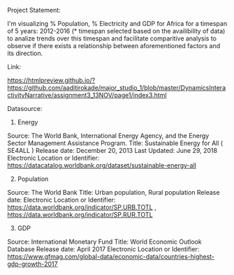 
Project Statement:

I'm visualizing % Population, % Electricity and GDP for Africa for a timespan of 5 years: 2012-2016 (* timespan selected based on the availibility of data) to analize trends over this timespan and facilitate comparitive analysis to observe if there exists a relationship between aforementioned factors and its direction.


Link:

https://htmlpreview.github.io/?https://github.com/aaditirokade/major_studio_1/blob/master/DynamicsInteractivityNarrative/assignment3_13NOV/page1/index3.html


Datasource:

1. Energy

Source: The World Bank, International Energy Agency, and the Energy Sector Management Assistance Program.
Title:  Sustainable Energy for All ( SE4ALL )
Release date: December 20, 2013
Last Updated: June 29, 2018
Electronic Location or Identifier: https://datacatalog.worldbank.org/dataset/sustainable-energy-all

2. Population

Source: The World Bank
Title:  Urban population, Rural population
Release date: 
Electronic Location or Identifier: https://data.worldbank.org/indicator/SP.URB.TOTL , https://data.worldbank.org/indicator/SP.RUR.TOTL

3. GDP

Source: International Monetary Fund
Title:  World Economic Outlook Database
Release date: April 2017
Electronic Location or Identifier: https://www.gfmag.com/global-data/economic-data/countries-highest-gdp-growth-2017
